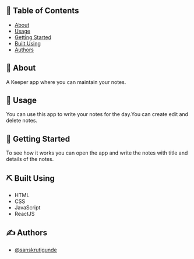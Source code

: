 ## 📝 Table of Contents

- [About](#about)
- [Usage](#usage)
- [Getting Started](#getting_started)
- [Built Using](#built_using)
- [Authors](#authors)

## 🧐 About <a name = "about"></a>

A Keeper app where you can maintain your notes.

## 🎈 Usage <a name = "usage"></a>

You can use this app to write your notes for the day.You can create edit and delete notes.

## 🏁 Getting Started <a name = "getting_started"></a>

To see how it works you can open the app and write the notes with title and details of the notes.

## ⛏️ Built Using <a name = "built_using"></a>

- HTML
- CSS
- JavaScript
- ReactJS

## ✍️ Authors <a name = "authors"></a>

- [@sanskrutigunde](https://github.com/sanskrutigunde)
